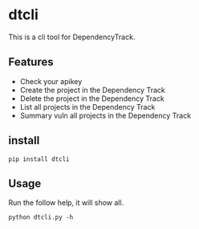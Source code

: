 # dtcli
This is a cli tool for DependencyTrack. 

## Features

* Check your apikey
* Create the project in the Dependency Track
* Delete the project in the Dependency Track
* List all projects in the Dependency Track
* Summary vuln all projects in the Dependency Track

## install
```
pip install dtcli
```

## Usage

Run the follow help, it will show all.
```shell
python dtcli.py -h 
```


